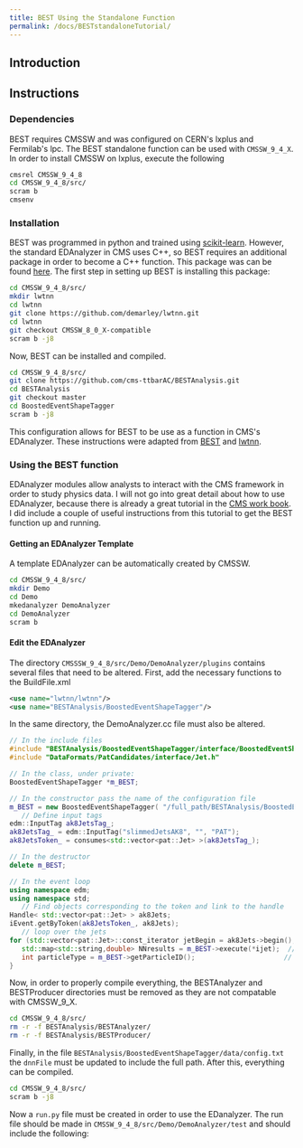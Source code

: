 ```yaml
---
title: BEST Using the Standalone Function
permalink: /docs/BESTstandaloneTutorial/
---
```


## Introduction

## Instructions

### Dependencies

BEST requires CMSSW and was configured on CERN's lxplus and Fermilab's lpc. The BEST standalone function can be used with ``CMSSW_9_4_X``.
In order to install CMSSW on lxplus, execute the following

```bash
cmsrel CMSSW_9_4_8
cd CMSSW_9_4_8/src/
scram b
cmsenv
```

### Installation

BEST was programmed in python and trained using [scikit-learn](http://scikit-learn.org/stable/index.html). However, the standard 
EDAnalyzer in CMS uses C++, so BEST requires an additional package in order to become a C++ function. This package was can be
found [here](https://github.com/demarley/lwtnn/tree/CMSSW_8_0_X-compatible). The first step in setting up BEST is installing
this package:

```bash
cd CMSSW_9_4_8/src/
mkdir lwtnn
cd lwtnn
git clone https://github.com/demarley/lwtnn.git
cd lwtnn
git checkout CMSSW_8_0_X-compatible
scram b -j8
```

Now, BEST can be installed and compiled.

```bash
cd CMSSW_9_4_8/src/
git clone https://github.com/cms-ttbarAC/BESTAnalysis.git 
cd BESTAnalysis
git checkout master
cd BoostedEventShapeTagger
scram b -j8
```

This configuration allows for BEST to be use as a function in CMS's EDAnalyzer. These instructions were adapted 
from [BEST](https://github.com/justinrpilot/BESTAnalysis) and [lwtnn](https://github.com/demarley/lwtnn/tree/CMSSW_8_0_X-compatible).

### Using the BEST function

EDAnalyzer modules allow analysts to interact with the CMS framework in order to study physics data. I will not go
into great detail about how to use EDAnalyzer, because there is already a great tutorial in the 
[CMS work book](https://twiki.cern.ch/twiki/bin/view/CMSPublic/WorkBookWriteFrameworkModule). I did
include a couple of useful instructions from this tutorial to get the BEST function up and running.

#### Getting an EDAnalyzer Template

A template EDAnalyzer can be automatically created by CMSSW.

```bash
cd CMSSW_9_4_8/src/
mkdir Demo
cd Demo
mkedanalyzer DemoAnalyzer
cd DemoAnalyzer
scram b
```
#### Edit the EDAnalyzer

The directory ``CMSSSW_9_4_8/src/Demo/DemoAnalyzer/plugins`` contains several files that need to be altered. First, 
add the necessary functions to the BuildFile.xml

```xml
<use name="lwtnn/lwtnn"/>
<use name="BESTAnalysis/BoostedEventShapeTagger"/>
```
In the same directory, the DemoAnalyzer.cc file must also be altered. 

```cpp
// In the include files
#include "BESTAnalysis/BoostedEventShapeTagger/interface/BoostedEventShapeTagger.h"
#include "DataFormats/PatCandidates/interface/Jet.h"

// In the class, under private:
BoostedEventShapeTagger *m_BEST;

// In the constructor pass the name of the configuration file
m_BEST = new BoostedEventShapeTagger( "/full_path/BESTAnalysis/BoostedEventShapeTagger/data/config.txt" );
   // Define input tags
edm::InputTag ak8JetsTag_;
ak8JetsTag_ = edm::InputTag("slimmedJetsAK8", "", "PAT");
ak8JetsToken_ = consumes<std::vector<pat::Jet> >(ak8JetsTag_);

// In the destructor
delete m_BEST;

// In the event loop
using namespace edm;
using namespace std;
   // Find objects corresponding to the token and link to the handle
Handle< std::vector<pat::Jet> > ak8Jets;
iEvent.getByToken(ak8JetsToken_, ak8Jets);
   // loop over the jets
for (std::vector<pat::Jet>::const_iterator jetBegin = ak8Jets->begin(), jetEnd = ak8Jets->end(), ijet = jetBegin; ijet != jetEnd; ++ijet){
   std::map<std::string,double> NNresults = m_BEST->execute(*ijet);  // ijet is a pat::Jet
   int particleType = m_BEST->getParticleID();                      // automatically calculate the particle classification
}
```

Now, in order to properly compile everything, the BESTAnalyzer and BESTProducer directories must be
removed as they are not compatable with CMSSW_9_X.

```bash
cd CMSSW_9_4_8/src/
rm -r -f BESTAnalysis/BESTAnalyzer/
rm -r -f BESTAnalysis/BESTProducer/
```

Finally, in the file ``BESTAnalysis/BoostedEventShapeTagger/data/config.txt`` the ``dnnFile`` must be updated
to include the full path. After this, everything can be compiled.

```bash
cd CMSSW_9_4_8/src/
scram b -j8
```

Now a ``run.py`` file must be created in order to use the EDanalyzer. The run file should be made in 
``CMSSW_9_4_8/src/Demo/DemoAnalyzer/test`` and should include the following:

```python

``` 



